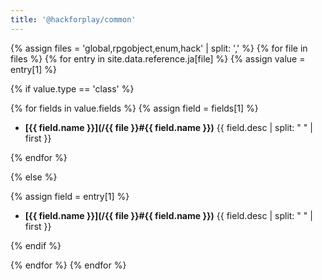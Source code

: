 ```yaml
---
title: '@hackforplay/common'
---
```


{% assign files = 'global,rpgobject,enum,hack' | split: ','  %}
{% for file in files %}
{% for entry in site.data.reference.ja[file] %}
{% assign value = entry[1] %}

{% if value.type == 'class' %}

{% for fields in value.fields %}
{% assign field = fields[1] %}

- **[{{ field.name }}](/{{ file }}#{{ field.name }})** {{ field.desc | split: " " | first }}

{% endfor %}

{% else %}

{% assign field = entry[1] %}

- **[{{ field.name }}](/{{ file }}#{{ field.name }})** {{ field.desc | split: " " | first }}

{% endif %}

{% endfor %}
{% endfor %}
